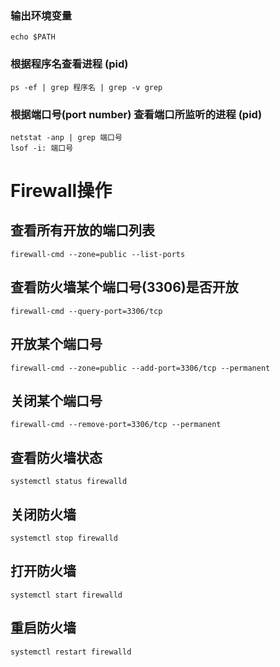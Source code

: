 ### 输出环境变量
    echo $PATH

### 根据程序名查看进程 (pid)
    ps -ef | grep 程序名 | grep -v grep 

### 根据端口号(port number) 查看端口所监听的进程 (pid)
    netstat -anp | grep 端口号
    lsof -i: 端口号

# Firewall操作

## 查看所有开放的端口列表
    firewall-cmd --zone=public --list-ports
    
## 查看防火墙某个端口号(3306)是否开放
    firewall-cmd --query-port=3306/tcp
    
## 开放某个端口号
    firewall-cmd --zone=public --add-port=3306/tcp --permanent
    
## 关闭某个端口号
    firewall-cmd --remove-port=3306/tcp --permanent
    
## 查看防火墙状态
    systemctl status firewalld
    
## 关闭防火墙
    systemctl stop firewalld

## 打开防火墙
    systemctl start firewalld
    
## 重启防火墙
    systemctl restart firewalld
    
